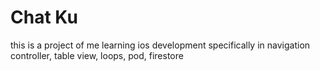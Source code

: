 # Chat Ku
this is a project of me learning ios development specifically in navigation controller, table view, loops, pod, firestore
